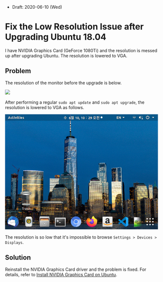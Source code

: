 * Draft: 2020-06-10 (Wed)

# Fix the Low Resolution Issue after Upgrading Ubuntu 18.04

I have NVIDIA Graphics Card (GeForce 1080Ti) and the resolution is messed up after upgrading Ubuntu. The resolution is lowered to VGA.

## Problem

The resolution of the monitor before the upgrade is below.

<img src="images/ubuntu-right_resolution.png">

After performing a regular `sudo apt update` and `sudo apt upgrade`, the resolution is lowered to VGA as follows.

<img src="images/ubuntu-wrong_resolution.png">

The resolution is so low that it's impossible to browse `Settings > Devices > Displays`.

## Solution

Reinstall the NVIDIA Graphics Card driver and the problem is fixed. For details, refer to [Install NVIDIA Graphics Card on Ubuntu](../INSTALL-NVIDIA_Graphics_CARD-Ubuntu.md). 